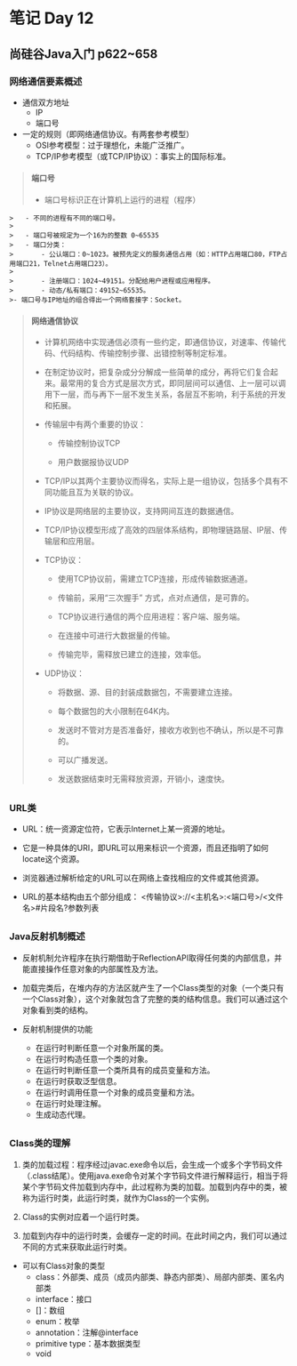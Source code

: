 ﻿# 笔记 Day 12
## 尚硅谷Java入门 p622~658
### 网络通信要素概述
- 通信双方地址
	- IP
	- 端口号
- 一定的规则（即网络通信协议。有两套参考模型）
	- OSI参考模型：过于理想化，未能广泛推广。
	- TCP/IP参考模型（或TCP/IP协议）：事实上的国际标准。
>#### 端口号
>- 端口号标识正在计算机上运行的进程（程序）
>
	> 	- 不同的进程有不同的端口号。
	>
	>	- 端口号被规定为一个16为的整数 0~65535
	>	- 端口分类：
	>		- 公认端口：0~1023。被预先定义的服务通信占用（如：HTTP占用端口80，FTP占用端口21，Telnet占用端口23）。
	>
	>		- 注册端口：1024~49151。分配给用户进程或应用程序。
	>		- 动态/私有端口：49152~65535。
	>- 端口号与IP地址的组合得出一个网络套接字：Socket。

>#### 网络通信协议
>- 计算机网络中实现通信必须有一些约定，即通信协议，对速率、传输代码、代码结构、传输控制步骤、出错控制等制定标准。
>
>- 在制定协议时，把复杂成分分解成一些简单的成分，再将它们复合起来。最常用的复合方式是层次方式，即同层间可以通信、上一层可以调用下一层，而与再下一层不发生关系，各层互不影响，利于系统的开发和拓展。
>- 传输层中有两个重要的协议：
>	- 传输控制协议TCP
>
> 	- 用户数据报协议UDP
> - TCP/IP以其两个主要协议而得名，实际上是一组协议，包括多个具有不同功能且互为关联的协议。
> - IP协议是网络层的主要协议，支持网间互连的数据通信。
> - TCP/IP协议模型形成了高效的四层体系结构，即物理链路层、IP层、传输层和应用层。
> - TCP协议：
> 	- 使用TCP协议前，需建立TCP连接，形成传输数据通道。
> 
> 	- 传输前，采用“三次握手” 方式，点对点通信，是可靠的。
>	- TCP协议进行通信的两个应用进程：客户端、服务端。
>	- 在连接中可进行大数据量的传输。
>	- 传输完毕，需释放已建立的连接，效率低。
>- UDP协议：
>	- 将数据、源、目的封装成数据包，不需要建立连接。
>
>	- 每个数据包的大小限制在64K内。
>	- 发送时不管对方是否准备好，接收方收到也不确认，所以是不可靠的。
>	- 可以广播发送。
>	- 发送数据结束时无需释放资源，开销小，速度快。	
##
### URL类
- URL：统一资源定位符，它表示Internet上某一资源的地址。

- 它是一种具体的URI，即URL可以用来标识一个资源，而且还指明了如何locate这个资源。
- 浏览器通过解析给定的URL可以在网络上查找相应的文件或其他资源。
- URL的基本结构由五个部分组成：
	 <传输协议>://<主机名>:<端口号>/<文件名>#片段名?参数列表
##
### Java反射机制概述
- 反射机制允许程序在执行期借助于ReflectionAPI取得任何类的内部信息，并能直接操作任意对象的内部属性及方法。

- 加载完类后，在堆内存的方法区就产生了一个Class类型的对象（一个类只有一个Class对象），这个对象就包含了完整的类的结构信息。我们可以通过这个对象看到类的结构。
- 反射机制提供的功能
	- 在运行时判断任意一个对象所属的类。
	- 在运行时构造任意一个类的对象。
	- 在运行时判断任意一个类所具有的成员变量和方法。
	- 在运行时获取泛型信息。
	- 在运行时调用任意一个对象的成员变量和方法。
	- 在运行时处理注解。
	- 生成动态代理。
##
### Class类的理解
1. 类的加载过程：程序经过javac.exe命令以后，会生成一个或多个字节码文件（.class结尾）。使用java.exe命令对某个字节码文件进行解释运行，相当于将某个字节码文件加载到内存中，此过程称为类的加载。加载到内存中的类，被称为运行时类，此运行时类，就作为Class的一个实例。

2.  Class的实例对应着一个运行时类。
3. 加载到内存中的运行时类，会缓存一定的时间。在此时间之内，我们可以通过不同的方式来获取此运行时类。
- 可以有Class对象的类型
	- class：外部类、成员（成员内部类、静态内部类）、局部内部类、匿名内部类
	- interface：接口
	- []：数组
	- enum：枚举
	- annotation：注解@interface
	-  primitive type：基本数据类型
	- void

